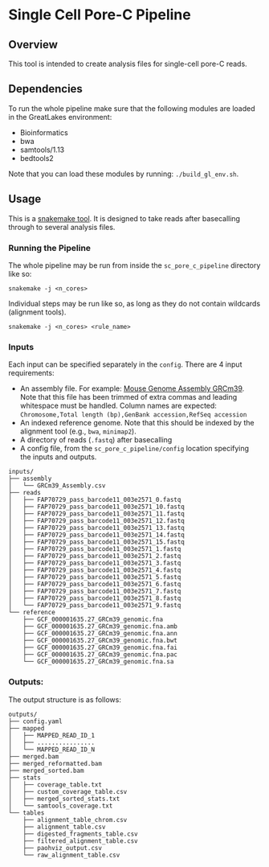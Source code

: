 # Single Cell Pore-C Pipeline

## Overview 

This tool is intended to create analysis files for single-cell pore-C reads.

## Dependencies

To run the whole pipeline make sure that the following modules are loaded in the GreatLakes environment:

- Bioinformatics
- bwa
- samtools/1.13
- bedtools2

Note that you can load these modules by running: `./build_gl_env.sh`.


## Usage

This is a [snakemake tool](https://snakemake.readthedocs.io/en/stable/index.html). It is designed to take reads after basecalling through to several analysis files. 
### Running the Pipeline

The whole pipeline may be run from inside the `sc_pore_c_pipeline` directory like so:

```
snakemake -j <n_cores>
```

Individual steps may be run like so, as long as they do not contain wildcards (alignment tools).

```
snakemake -j <n_cores> <rule_name>
```

### Inputs

Each input can be specified separately in the `config`. There are 4 input requirements:

- An assembly file. For example: [Mouse Genome Assembly GRCm39](https://www.ncbi.nlm.nih.gov/grc/mouse/data). Note that this file has been trimmed of extra commas and leading whitespace must be handled. Column names are expected: `Chromosome,Total length (bp),GenBank accession,RefSeq accession`
- An indexed reference genome. Note that this should be indexed by the alignment tool (e.g., `bwa`, `minimap2`).
- A directory of reads (`.fastq`) after basecalling
- A config file, from the `sc_pore_c_pipeline/config` location specifying the inputs and outputs.

```
inputs/
├── assembly
│   └── GRCm39_Assembly.csv
├── reads
│   ├── FAP70729_pass_barcode11_003e2571_0.fastq
│   ├── FAP70729_pass_barcode11_003e2571_10.fastq
│   ├── FAP70729_pass_barcode11_003e2571_11.fastq
│   ├── FAP70729_pass_barcode11_003e2571_12.fastq
│   ├── FAP70729_pass_barcode11_003e2571_13.fastq
│   ├── FAP70729_pass_barcode11_003e2571_14.fastq
│   ├── FAP70729_pass_barcode11_003e2571_15.fastq
│   ├── FAP70729_pass_barcode11_003e2571_1.fastq
│   ├── FAP70729_pass_barcode11_003e2571_2.fastq
│   ├── FAP70729_pass_barcode11_003e2571_3.fastq
│   ├── FAP70729_pass_barcode11_003e2571_4.fastq
│   ├── FAP70729_pass_barcode11_003e2571_5.fastq
│   ├── FAP70729_pass_barcode11_003e2571_6.fastq
│   ├── FAP70729_pass_barcode11_003e2571_7.fastq
│   ├── FAP70729_pass_barcode11_003e2571_8.fastq
│   └── FAP70729_pass_barcode11_003e2571_9.fastq
└── reference
    ├── GCF_000001635.27_GRCm39_genomic.fna
    ├── GCF_000001635.27_GRCm39_genomic.fna.amb
    ├── GCF_000001635.27_GRCm39_genomic.fna.ann
    ├── GCF_000001635.27_GRCm39_genomic.fna.bwt
    ├── GCF_000001635.27_GRCm39_genomic.fna.fai
    ├── GCF_000001635.27_GRCm39_genomic.fna.pac
    └── GCF_000001635.27_GRCm39_genomic.fna.sa
```

### Outputs:

The output structure is as follows:

```
outputs/
├── config.yaml
├── mapped
│   ├── MAPPED_READ_ID_1
│   ├── ................
│   └── MAPPED_READ_ID_N
├── merged.bam
├── merged_reformatted.bam
├── merged_sorted.bam
├── stats
│   ├── coverage_table.txt
│   ├── custom_coverage_table.csv
│   ├── merged_sorted_stats.txt
│   └── samtools_coverage.txt
└── tables
    ├── alignment_table_chrom.csv
    ├── alignment_table.csv
    ├── digested_fragments_table.csv
    ├── filtered_alignment_table.csv
    ├── paohviz_output.csv
    └── raw_alignment_table.csv
```

